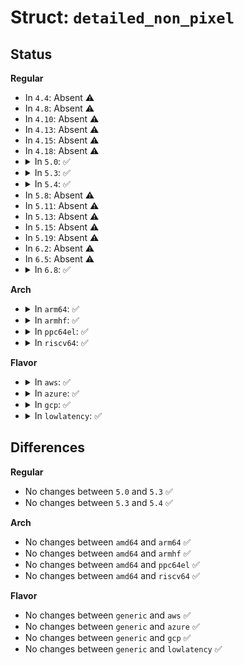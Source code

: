 # Struct: <code>detailed_non_pixel</code>

## Status
<b>Regular</b>
<ul>
<li>
In <code>4.4</code>: Absent ⚠️
</li>
<li>
In <code>4.8</code>: Absent ⚠️
</li>
<li>
In <code>4.10</code>: Absent ⚠️
</li>
<li>
In <code>4.13</code>: Absent ⚠️
</li>
<li>
In <code>4.15</code>: Absent ⚠️
</li>
<li>
In <code>4.18</code>: Absent ⚠️
</li>
<li>
<details>
<summary>In <code>5.0</code>: ✅</summary>

```c
struct detailed_non_pixel {
    u8 pad1;
    u8 type;
    u8 pad2;
    union (anon) data;
};
```
</details>
</li>
<li>
<details>
<summary>In <code>5.3</code>: ✅</summary>

```c
struct detailed_non_pixel {
    u8 pad1;
    u8 type;
    u8 pad2;
    union (anon) data;
};
```
</details>
</li>
<li>
<details>
<summary>In <code>5.4</code>: ✅</summary>

```c
struct detailed_non_pixel {
    u8 pad1;
    u8 type;
    u8 pad2;
    union (anon) data;
};
```
</details>
</li>
<li>
In <code>5.8</code>: Absent ⚠️
</li>
<li>
In <code>5.11</code>: Absent ⚠️
</li>
<li>
In <code>5.13</code>: Absent ⚠️
</li>
<li>
In <code>5.15</code>: Absent ⚠️
</li>
<li>
In <code>5.19</code>: Absent ⚠️
</li>
<li>
In <code>6.2</code>: Absent ⚠️
</li>
<li>
In <code>6.5</code>: Absent ⚠️
</li>
<li>
<details>
<summary>In <code>6.8</code>: ✅</summary>

```c
struct detailed_non_pixel {
    u8 pad1;
    u8 type;
    u8 pad2;
    union (anon) data;
};
```
</details>
</li>
</ul>
<b>Arch</b>
<ul>
<li>
<details>
<summary>In <code>arm64</code>: ✅</summary>

```c
struct detailed_non_pixel {
    u8 pad1;
    u8 type;
    u8 pad2;
    union (anon) data;
};
```
</details>
</li>
<li>
<details>
<summary>In <code>armhf</code>: ✅</summary>

```c
struct detailed_non_pixel {
    u8 pad1;
    u8 type;
    u8 pad2;
    union (anon) data;
};
```
</details>
</li>
<li>
<details>
<summary>In <code>ppc64el</code>: ✅</summary>

```c
struct detailed_non_pixel {
    u8 pad1;
    u8 type;
    u8 pad2;
    union (anon) data;
};
```
</details>
</li>
<li>
<details>
<summary>In <code>riscv64</code>: ✅</summary>

```c
struct detailed_non_pixel {
    u8 pad1;
    u8 type;
    u8 pad2;
    union (anon) data;
};
```
</details>
</li>
</ul>
<b>Flavor</b>
<ul>
<li>
<details>
<summary>In <code>aws</code>: ✅</summary>

```c
struct detailed_non_pixel {
    u8 pad1;
    u8 type;
    u8 pad2;
    union (anon) data;
};
```
</details>
</li>
<li>
<details>
<summary>In <code>azure</code>: ✅</summary>

```c
struct detailed_non_pixel {
    u8 pad1;
    u8 type;
    u8 pad2;
    union (anon) data;
};
```
</details>
</li>
<li>
<details>
<summary>In <code>gcp</code>: ✅</summary>

```c
struct detailed_non_pixel {
    u8 pad1;
    u8 type;
    u8 pad2;
    union (anon) data;
};
```
</details>
</li>
<li>
<details>
<summary>In <code>lowlatency</code>: ✅</summary>

```c
struct detailed_non_pixel {
    u8 pad1;
    u8 type;
    u8 pad2;
    union (anon) data;
};
```
</details>
</li>
</ul>

## Differences
<b>Regular</b>
<ul>
<li>
No changes between <code>5.0</code> and <code>5.3</code> ✅
</li>
<li>
No changes between <code>5.3</code> and <code>5.4</code> ✅
</li>
</ul>
<b>Arch</b>
<ul>
<li>
No changes between <code>amd64</code> and <code>arm64</code> ✅
</li>
<li>
No changes between <code>amd64</code> and <code>armhf</code> ✅
</li>
<li>
No changes between <code>amd64</code> and <code>ppc64el</code> ✅
</li>
<li>
No changes between <code>amd64</code> and <code>riscv64</code> ✅
</li>
</ul>
<b>Flavor</b>
<ul>
<li>
No changes between <code>generic</code> and <code>aws</code> ✅
</li>
<li>
No changes between <code>generic</code> and <code>azure</code> ✅
</li>
<li>
No changes between <code>generic</code> and <code>gcp</code> ✅
</li>
<li>
No changes between <code>generic</code> and <code>lowlatency</code> ✅
</li>
</ul>
